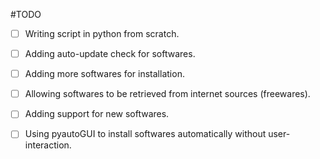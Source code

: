 #TODO

- [ ] Writing script in python from scratch.
- [ ] Adding auto-update check for softwares.
- [ ] Adding more softwares for installation. 
- [ ] Allowing softwares to be retrieved from internet sources (freewares).
- [ ] Adding support for new softwares.
- [ ] Using pyautoGUI to install softwares automatically without user-interaction.


